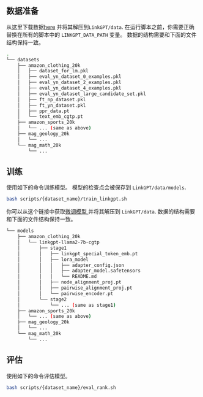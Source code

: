 ## 数据准备

从这里下载数据[here](https://drive.google.com/file/d/1-_57MT-Mtp_oYnqSc0Kos7BpDBAyPuy5/view?usp=drive_link) 并将其解压到`LinkGPT/data`. 在运行脚本之前，你需要正确替换在所有的脚本中的 `LINKGPT_DATA_PATH` 变量。 数据的结构需要和下面的文件结构保持一致。

```bash
.
└── datasets
    ├── amazon_clothing_20k
    │   ├── dataset_for_lm.pkl
    │   ├── eval_yn_dataset_0_examples.pkl
    │   ├── eval_yn_dataset_2_examples.pkl
    │   ├── eval_yn_dataset_4_examples.pkl
    │   ├── eval_yn_dataset_large_candidate_set.pkl
    │   ├── ft_np_dataset.pkl
    │   ├── ft_yn_dataset.pkl
    │   ├── ppr_data.pt
    │   └── text_emb_cgtp.pt
    ├── amazon_sports_20k
    │   └── ... (same as above)
    ├── mag_geology_20k
    │   └── ...
    └── mag_math_20k
        └── ...
```

## 训练

使用如下的命令训练模型。 模型的检查点会被保存到 `LinkGPT/data/models`.

```bash
bash scripts/{dataset_name}/train_linkgpt.sh
```

你可以从这个链接中获取[微调模型 ](https://drive.google.com/file/d/17h3ToYyZFp9dcQ9FJjLL6KT-KvrN1BpH/view?usp=sharing
) 并将其解压到 `LinkGPT/data`.  数据的结构需要和下面的文件结构保持一致。

```bash
└── models
    ├── amazon_clothing_20k
    │   └── linkgpt-llama2-7b-cgtp
    │       ├── stage1
    │       │   ├── linkgpt_special_token_emb.pt
    │       │   ├── lora_model
    │       │   │   ├── adapter_config.json
    │       │   │   ├── adapter_model.safetensors
    │       │   │   └── README.md
    │       │   ├── node_alignment_proj.pt
    │       │   ├── pairwise_alignment_proj.pt
    │       │   └── pairwise_encoder.pt
    │       └── stage2
    │           └── ... (same as stage1)
    ├── amazon_sports_20k
    │   └── ... (same as above)
    ├── mag_geology_20k
    │   └── ...
    └── mag_math_20k
        └── ...
```

## 评估

使用如下的命令评估模型。

```bash
bash scripts/{dataset_name}/eval_rank.sh
```
